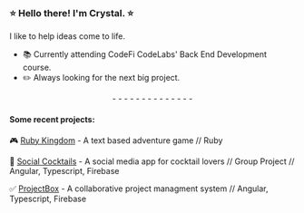 ### :star: Hello there! I'm Crystal. :star:

I like to help ideas come to life. 

- :books: Currently attending CodeFi CodeLabs' Back End Development course.
- :pencil2: Always looking for the next big project. 





<div align="center"> - - - - - - - - - - - - - -</div>

#### Some recent projects:
 
:video_game: [Ruby Kingdom](https://replit.com/@CrystalCampbell/Ruby-Text-Game?v=1) - A text based adventure game // Ruby

:tropical_drink: [Social Cocktails](https://cocktails-c5651.web.app/) - A social media app for cocktail lovers // Group Project // Angular, Typescript, Firebase

:white_check_mark: [ProjectBox](https://issue-tracker-3d4b0.web.app/home) - A collaborative project managment system // Angular, Typescript, Firebase




<!--
**LeelooMina/LeelooMina** is a ✨ _special_ ✨ repository because its `README.md` (this file) appears on your GitHub profile.

Here are some ideas to get you started:

- 🔭 I’m currently working on ...
- 🌱 I’m currently learning ...
- 👯 I’m looking to collaborate on ...
- 🤔 I’m looking for help with ...
- 💬 Ask me about ...
- 📫 How to reach me: ...
- 😄 Pronouns: ...
- ⚡ Fun fact: ...
-->
